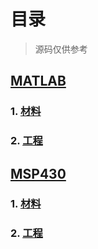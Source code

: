 # 目录
>源码仅供参考

## [MATLAB](https://github.com/Heanden/EIES/tree/master/matlab)
### 1. [材料](https://github.com/Heanden/EIES/tree/master/matlab/info)
### 2. [工程](https://github.com/Heanden/EIES/tree/master/matlab/subject)

## [MSP430](https://github.com/Heanden/EIES/tree/master/MSP430)
### 1. [材料](https://github.com/Heanden/EIES/tree/master/MSP430/info)
### 2. [工程](https://github.com/Heanden/EIES/tree/master/MSP430/subject)
